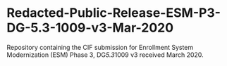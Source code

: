 # Redacted-Public-Release-ESM-P3-DG-5.3-1009-v3-Mar-2020
Repository containing the CIF submission for Enrollment System Modernization (ESM) Phase 3, DG*5.3*1009 v3 received March 2020.
